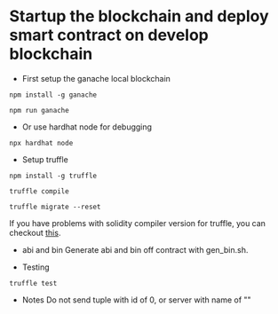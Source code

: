 # Startup the blockchain and deploy smart contract on develop blockchain

*  First setup the ganache local blockchain
``` 
npm install -g ganache

npm run ganache
```

* Or use hardhat node for debugging
```
npx hardhat node
```


* Setup truffle
```
npm install -g truffle

truffle compile

truffle migrate --reset

```
If you have problems with solidity compiler version for truffle, you can checkout [this](https://ethereum.stackexchange.com/questions/17551/how-to-upgrade-solidity-compiler-in-truffle/47244). 

* abi and bin
Generate abi and bin off contract with gen_bin.sh.

* Testing
```
truffle test
```

* Notes
Do not send tuple with id of 0, or server with name of ""